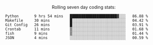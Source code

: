 <!--<p align="center">
  <img width="auto" src ="https://github-readme-stats.vercel.app/api/top-langs/?username=syrkis&layout=compact&hide_border=true&theme=darcula&bg_color=00000000&langs_count=6&hide=jupyter%20notebook,JavaScript,HTML" width = 400>
      <img src ="https://github-readme-streak-stats.herokuapp.com?user=syrkis&theme=darcula&hide_border=true&background=FFFFFF00" width = 400>

</p>-->
<p align="center">Rolling seven day coding stats:</p>
<!--START_SECTION:waka-->

```text
Python       9 hrs 54 mins   █████████████████████▓░░░   86.88 %
Makefile     30 mins         █░░░░░░░░░░░░░░░░░░░░░░░░   04.42 %
Git Config   26 mins         █░░░░░░░░░░░░░░░░░░░░░░░░   03.91 %
Crontab      11 mins         ▒░░░░░░░░░░░░░░░░░░░░░░░░   01.68 %
fish         9 mins          ▒░░░░░░░░░░░░░░░░░░░░░░░░   01.44 %
JSON         4 mins          ░░░░░░░░░░░░░░░░░░░░░░░░░   00.59 %
```

<!--END_SECTION:waka-->
